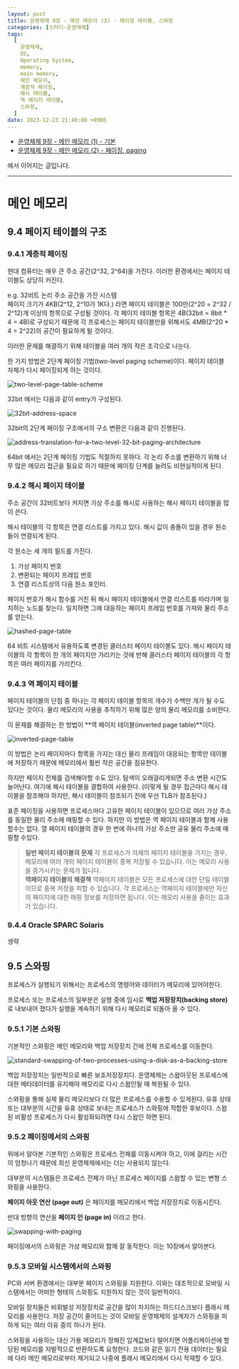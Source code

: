 ```yaml
---
layout: post
title: 운영체제 9장 - 메인 메모리 (3) - 페이징 테이블, 스와핑
categories: [스터디-운영채제]
tags:
  [
    운영체제,
    OS,
    Operating System,
    memory,
    main memory,
    메인 메모리,
    계층적 페이징,
    해시 테이블,
    역 페이지 테이블,
    스와핑,
  ]
date: 2023-12-23 21:40:00 +0900
---
```


- [운영체제 9장 - 메인 메모리 (1) - 기본](/2023/12/21/os-ch-9-main-memory)
- [운영체제 9장 - 메인 메모리 (2) - 페이징, paging](/2023/12/22/os-ch-9-main-memory-2)

에서 이어지는 글입니다.

---

# 메인 메모리

## 9.4 페이지 테이블의 구조

### 9.4.1 계층적 페이징

현대 컴퓨터는 매우 큰 주소 공간(2^32, 2^64)을 가진다. 이러한 환경에서는 페이지 테이블도 상당히 커진다.

e.g. 32비트 논리 주소 공간을 가진 시스템  
페이지 크기가 4KB(2^12, 2^10가 1K다.) 라면 페이지 테이블은 100만(2^20 = 2^32 / 2^12)개 이상의 항목으로 구성될 것이다.
각 페이지 테이블 항목은 4B(32bit = 8bit \* 4 = 4B)로 구성되기 때문에 각 프로세스는 페이지 테이블만을 위해서도 4MB(2^20 \* 4 = 2^22)의 공간이 필요하게 될 것이다.

이러한 문제를 해결하기 위해 테이블을 여러 개의 작은 조각으로 나눈다.

한 가지 방법은 2단계 페이징 기법(two-level paging scheme)이다. 페이지 테이블 자체가 다시 페이징되게 하는 것이다.

![two-level-page-table-scheme](/assets/images/2023-12-23-os-ch-9-main-memory-3/two-level-page-table-scheme.png)

32bit 에서는 다음과 같이 entry가 구성된다.

![32bit-address-space](/assets/images/2023-12-23-os-ch-9-main-memory-3/32bit-address-space.png)

32bit의 2단계 페이징 구조에서의 구소 변환은 다음과 같이 진행된다.

![address-translation-for-a-two-level-32-bit-paging-architecture](/assets/images/2023-12-23-os-ch-9-main-memory-3/address-translation-for-a-two-level-32-bit-paging-architecture.png)

64bit 에서는 2단계 페이징 기법도 적절하지 못하다. 각 논리 주소를 변환하기 위해 너무 많은 메모리 접근을 필요로 하기 때문에 페이징 단계를 늘려도 비현실적이게 된다.

### 9.4.2 해시 페이지 테이블

주소 공간이 32비트보다 커지면 가상 주소를 해시로 사용하는 해시 페이지 테이블을 많이 쓴다.

해시 테이블의 각 항목은 연결 리스트를 가지고 있다. 해시 값이 충돌이 있을 경우 원소들이 연결되게 된다.

각 원소는 세 개의 필드를 가진다.

1. 가상 페이지 번호
2. 변환되는 페이지 프레임 번호
3. 연결 리스트상의 다음 원소 포인터.

페이지 번호가 해시 함수를 거친 뒤 해시 페이지 테이블에서 연결 리스트를 따라가며 일치하는 노드를 찾는다. 일치하면 그에 대응하는 페이지 프레임 번호를 가져와 물리 주소를 얻는다.

![hashed-page-table](/assets/images/2023-12-23-os-ch-9-main-memory-3/hashed-page-table.png)

64 비트 시스템에서 유용하도록 변경된 클러스터 페이지 테이블도 있다. 해시 페이지 테이블의 각 항목이 한 개의 페이지만 가리키는 것에 반해 클러스터 페이지 테이블의 각 항목은 여러 페이지를 가리킨다.

### 9.4.3 역 페이지 테이블

페이지 테이블의 단점 중 하나는 각 페이지 테이블 항목의 개수가 수백만 개가 될 수도 있다는 것이다. 물리 메모리의 사용을 추적하기 위해 많은 양의 물리 메모리를 소비한다.

이 문제를 해결하는 한 방법이 **역 페이지 테이블(inverted page table)**이다.

![inverted-page-table](/assets/images/2023-12-23-os-ch-9-main-memory-3/inverted-page-table.png)

이 방법은 논리 페이지마다 항목을 가지는 대신 물리 프레임이 대응되는 항목만 테이블에 저장하기 때문에 메모리에서 훨씬 작은 공간을 점유한다.

하지만 페이지 전체를 검색해야할 수도 있다. 탐색이 오래걸리게되면 주소 변환 시간도 늘어난다.
여기에 해시 테이블을 결합하여 사용한다. (이렇게 될 경우 접근마다 해시 테이블을 참조해야 하지만, 해시 테이블이 참조되기 전에 우선 TLB가 참조된다.)

표준 페이징을 사용하면 프로세스마다 고유한 페이지 테이블이 있으므로 여러 가상 주소를 동일한 물리 주소에 매핑할 수 있다. 하지만 이 방법은 역 페이지 테이블과 함께 사용할수는 없다. 열 페이지 테이블의 경우 한 번에 하나의 가상 주소만 공유 물리 주소에 매핑할 수있다.

> **일반 페이지 테이블의 문제**
> 각 프로세스가 자체의 페이지 테이블을 가지는 경우, 메모리에 여러 개의 페이지 테이블이 중복 저장될 수 있습니다. 이는 메모리 사용을 증가시키는 문제가 됩니다.  
> **역페이지 테이블의 해결책**
> 역페이지 테이블은 모든 프로세스에 대한 단일 테이블이므로 중복 저장을 피할 수 있습니다. 각 프로세스는 역페이지 테이블에만 자신의 페이지에 대한 매핑 정보를 저장하면 됩니다. 이는 메모리 사용을 줄이는 효과가 있습니다.

### 9.4.4 Oracle SPARC Solaris

생략

## 9.5 스와핑

프로세스가 실행되기 위해서는 프로세스의 명령어와 데이터가 메모리에 있어야한다.

프로세스 또는 프로세스의 일부분은 실행 중에 임시로 **백업 저장장치(backing store)** 로 내보내어 졌다가 실행을 계속하기 위해 다시 메모리로 되돌아 올 수 있다.

### 9.5.1 기본 스와핑

기본적인 스와핑은 메인 메모리와 백업 저장장치 간에 전체 프로세스를 이동한다.

![standard-swapping-of-two-processes-using-a-disk-as-a-backing-store](/assets/images/2023-12-23-os-ch-9-main-memory-3/standard-swapping-of-two-processes-using-a-disk-as-a-backing-store.png)

백업 저장장치는 일반적으로 빠른 보조저장장치다. 운영체제는 스왑아웃된 프로세스에 대한 메타데이터를 유지해야 메모리로 다시 스왑인될 때 복원될 수 있다.

스와핑을 통해 실제 물리 메모리보다 더 많은 프로세스를 수용할 수 있게된다. 유휴 상태 또는 대부분의 시간을 유휴 상태로 보내는 프로세스가 스와핑에 적합한 후보이다. 스왑된 비활성 프로세스가 다시 활성화되려면 다시 스왑인 하면 된다.

### 9.5.2 페이징에서의 스와핑

위에서 알아본 기본적인 스와핑은 프로세스 전체를 이동시켜야 하고, 이에 걸리는 시간이 엄청나기 때문에 최신 운영체제에서는 더는 사용되지 않는다.

대부분의 시스템들은 프로세스 전체가 아닌 프로세스 페이지를 스왑할 수 있는 변형 스와핑을 사용한다.

**페이지 아웃 연산 (page out)** 은 페이지를 메모리에서 백업 저장장치로 이동시킨다.

반대 방향의 연산을 **페이지 인 (page in)** 이라고 한다.

![swapping-with-paging](/assets/images/2023-12-23-os-ch-9-main-memory-3/swapping-with-paging.png)

페이징에서의 스와핑은 가상 메모리와 함께 잘 동작한다. 이는 10장에서 알아본다.

### 9.5.3 모바일 시스템에서의 스와핑

PC와 서버 환경에서는 대부분 페이지 스와핑을 지원한다. 이와는 대조적으로 모바일 시스템에서는 어떠한 형태의 스와핑도 지원하지 않는 것이 일반적이다.

모바일 장치들은 비휘발성 저장장치로 공간을 많이 차지하는 하드디스크보다 플래시 메모리를 사용한다. 저장 공간이 줄어드는 것이 모바일 운영체제의 설계자가 스와핑을 피하게 되는 여러 이유 중의 하나가 된다.

스와핑을 사용하는 대신 가용 메모리가 정해진 임계값보다 떨어지면 어플리케이션에 할당된 메모리를 자발적으로 반환하도록 요청한다. 코드와 같은 읽기 전용 데이터는 필요에 다라 메인 메모리로부터 제거되고 나중에 플래시 메모리에서 다시 적재할 수 있다.
